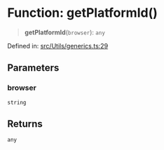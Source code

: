 # Function: getPlatformId()

> **getPlatformId**(`browser`): `any`

Defined in: [src/Utils/generics.ts:29](https://github.com/Fokusdotid/Baileys/blob/6a8e2076fa4119b2d5152250d579a4fbed394533/src/Utils/generics.ts#L29)

## Parameters

### browser

`string`

## Returns

`any`
